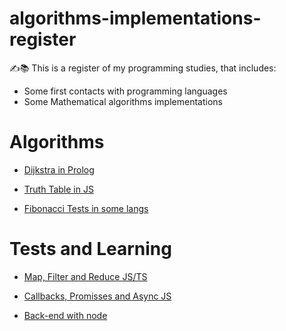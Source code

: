 # algorithms-implementations-register
✍️📚 This is a register of my programming studies, that includes:
* Some first contacts with programming languages
* Some Mathematical algorithms implementations

# Algorithms
* [Dijkstra in Prolog](Prolog/prolog-solving-dijkstra-graph)

* [Truth Table in JS](JavaScript/truth-table-solver)

* [Fibonacci Tests in some langs](fibonacci-performance-tests)

# Tests and Learning
* [Map, Filter and Reduce JS/TS](JavaScript/map-filter-reduce-imperative)

* [Callbacks, Promisses and Async JS](JavaScript/learning-asynchronous-node)

* [Back-end with node](JavaScript/back-end-node)